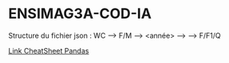 # ENSIMAG3A-COD-IA

Structure du fichier json :  <circuit>WC --> <genre>F/M --> <année> --> <lieu> --> <run>F/F1/Q

[Link CheatSheet Pandas](https://pandas.pydata.org/Pandas_Cheat_Sheet.pdf)
